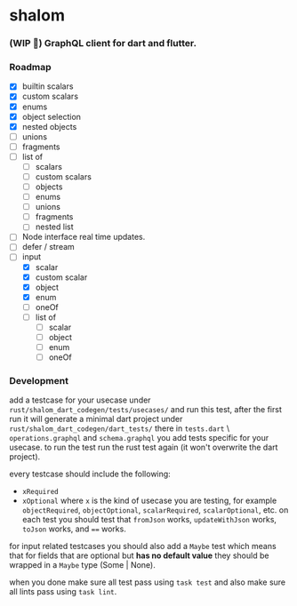 # shalom
### (WIP 🚧) GraphQL client for dart and flutter.


### Roadmap
- [x] builtin scalars
- [x] custom scalars
- [x] enums
- [x] object selection
- [x] nested objects
- [ ] unions
- [ ] fragments
- [ ] list of
    - [ ] scalars
    - [ ] custom scalars
    - [ ] objects
    - [ ] enums
    - [ ] unions
    - [ ] fragments
    - [ ] nested list
- [ ] Node interface real time updates.
- [ ] defer / stream
- [ ] input
    - [x] scalar
    - [x] custom scalar
    - [x] object
    - [x] enum
    - [ ] oneOf
    - [ ] list of
        - [ ] scalar
        - [ ] object
        - [ ] enum
        - [ ] oneOf  
 
### Development
add a testcase for your usecase under `rust/shalom_dart_codegen/tests/usecases/` and run this test, after the first run it will generate a minimal dart project under `rust/shalom_dart_codegen/dart_tests/` there in `tests.dart` \ `operations.graphql` and `schema.graphql` you add tests specific for your usecase. to run the test run the rust test again (it won't overwrite the dart project).

every testcase should include the following:

- `xRequired` 
- `xOptional`
where `x` is the kind of usecase you are testing, for example `objectRequired`, `objectOptional`, `scalarRequired`, `scalarOptional`, etc.
on each test you should test that `fromJson` works, `updateWithJson` works, `toJson` works, and `==` works.

for input related testcases you should also add a `Maybe` test which means
that for fields that are optional but **has no default value** they should be wrapped in a `Maybe`
type (Some | None).

when you done make sure all test pass using `task test` and also make sure all lints pass using `task lint`.

